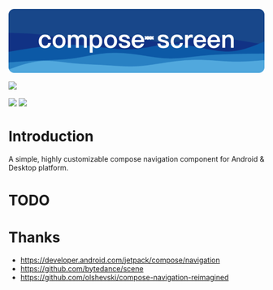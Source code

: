 ![banner][file:banner]

[file:banner]: screenshot/Banner.png

<img src="https://img.shields.io/static/v1?label=compose-screen&message=0.0.1&color=success"/>

<img src="https://img.shields.io/static/v1?label=platform&message=Android&color=green"/>   <img src="https://img.shields.io/static/v1?label=platform&message=Desktop&color=blue"/>

# Introduction

A simple, highly customizable compose navigation component for Android & Desktop platform.

# TODO

# Thanks

- https://developer.android.com/jetpack/compose/navigation
- https://github.com/bytedance/scene
- https://github.com/olshevski/compose-navigation-reimagined
